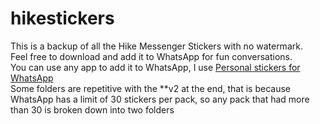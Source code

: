 # hikestickers
This is a backup of all the Hike Messenger Stickers with no watermark.  
Feel free to download and add it to WhatsApp for fun conversations.  
You can use any app to add it to WhatsApp, I use [Personal stickers for WhatsApp](https://play.google.com/store/apps/details?id=com.dstukalov.walocalstoragestickers)  
Some folders are repetitive with the **v2 at the end, that  is because WhatsApp has a limit of 30 stickers per pack, so any pack that had more than 30 is broken down into two folders
